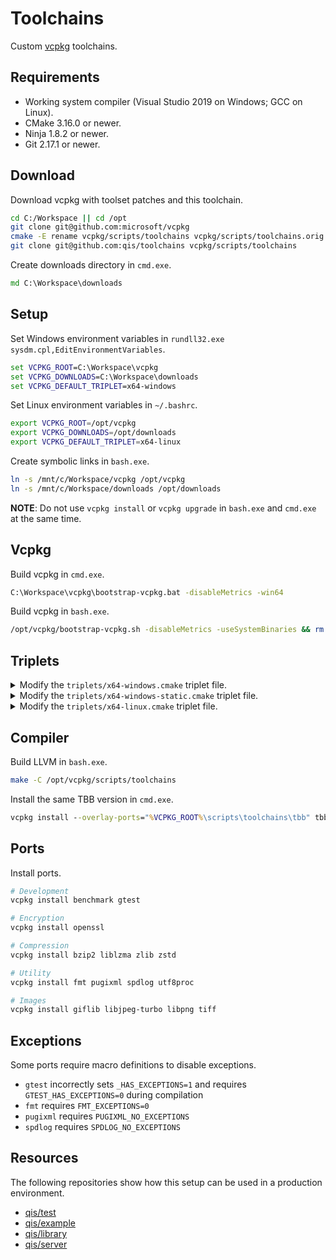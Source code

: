 # Toolchains
Custom [vcpkg](https://github.com/microsoft/vcpkg) toolchains.

## Requirements
* Working system compiler (Visual Studio 2019 on Windows; GCC on Linux).
* CMake 3.16.0 or newer.
* Ninja 1.8.2 or newer.
* Git 2.17.1 or newer.

## Download
Download vcpkg with toolset patches and this toolchain.

```sh
cd C:/Workspace || cd /opt
git clone git@github.com:microsoft/vcpkg
cmake -E rename vcpkg/scripts/toolchains vcpkg/scripts/toolchains.orig
git clone git@github.com:qis/toolchains vcpkg/scripts/toolchains
```

Create downloads directory in `cmd.exe`.

```cmd
md C:\Workspace\downloads
```

## Setup
Set Windows environment variables in `rundll32.exe sysdm.cpl,EditEnvironmentVariables`.

```cmd
set VCPKG_ROOT=C:\Workspace\vcpkg
set VCPKG_DOWNLOADS=C:\Workspace\downloads
set VCPKG_DEFAULT_TRIPLET=x64-windows
```

Set Linux environment variables in `~/.bashrc`.

```sh
export VCPKG_ROOT=/opt/vcpkg
export VCPKG_DOWNLOADS=/opt/downloads
export VCPKG_DEFAULT_TRIPLET=x64-linux
```

Create symbolic links in `bash.exe`.

```sh
ln -s /mnt/c/Workspace/vcpkg /opt/vcpkg
ln -s /mnt/c/Workspace/downloads /opt/downloads
```

**NOTE**: Do not use `vcpkg install` or `vcpkg upgrade` in `bash.exe` and `cmd.exe` at the same time.

## Vcpkg
Build vcpkg in `cmd.exe`.

```cmd
C:\Workspace\vcpkg\bootstrap-vcpkg.bat -disableMetrics -win64
```

Build vcpkg in `bash.exe`.

```sh
/opt/vcpkg/bootstrap-vcpkg.sh -disableMetrics -useSystemBinaries && rm -rf /opt/vcpkg/toolsrc/build.rel
```

## Triplets

<details>
<summary>Modify the <code>triplets/x64-windows.cmake</code> triplet file.</summary>
&nbsp;

```cmake
set(VCPKG_TARGET_ARCHITECTURE x64)
set(VCPKG_LIBRARY_LINKAGE dynamic)
set(VCPKG_CRT_LINKAGE dynamic)

set(VCPKG_C_FLAGS "/arch:AVX2 /W3 /wd26812 /wd28251 /wd4275")
set(VCPKG_CXX_FLAGS "${VCPKG_C_FLAGS}")
```

</details>

<details>
<summary>Modify the <code>triplets/x64-windows-static.cmake</code> triplet file.</summary>
&nbsp;

```cmake
set(VCPKG_TARGET_ARCHITECTURE x64)
set(VCPKG_LIBRARY_LINKAGE static)
set(VCPKG_CRT_LINKAGE static)

set(VCPKG_C_FLAGS "/arch:AVX2 /W3 /wd26812 /wd28251 /wd4275")
set(VCPKG_CXX_FLAGS "${VCPKG_C_FLAGS}")
```

</details>

<details>
<summary>Modify the <code>triplets/x64-linux.cmake</code> triplet file.</summary>
&nbsp;

```cmake
set(VCPKG_CMAKE_SYSTEM_NAME Linux)
set(VCPKG_TARGET_ARCHITECTURE x64)
set(VCPKG_CRT_LINKAGE dynamic)
set(VCPKG_LIBRARY_LINKAGE static)
```

</details>

## Compiler
Build LLVM in `bash.exe`.

```sh
make -C /opt/vcpkg/scripts/toolchains
```

Install the same TBB version in `cmd.exe`.

```cmd
vcpkg install --overlay-ports="%VCPKG_ROOT%\scripts\toolchains\tbb" tbb:x64-windows tbb:x64-windows-static
```

## Ports
Install ports.

```sh
# Development
vcpkg install benchmark gtest

# Encryption
vcpkg install openssl

# Compression
vcpkg install bzip2 liblzma zlib zstd

# Utility
vcpkg install fmt pugixml spdlog utf8proc

# Images
vcpkg install giflib libjpeg-turbo libpng tiff
```

## Exceptions
Some ports require macro definitions to disable exceptions.

* `gtest` incorrectly sets `_HAS_EXCEPTIONS=1` and requires `GTEST_HAS_EXCEPTIONS=0` during compilation
* `fmt` requires `FMT_EXCEPTIONS=0`
* `pugixml` requires `PUGIXML_NO_EXCEPTIONS`
* `spdlog` requires `SPDLOG_NO_EXCEPTIONS`

## Resources
The following repositories show how this setup can be used in a production environment.

* [qis/test](https://github.com/qis/test)
* [qis/example](https://github.com/qis/example)
* [qis/library](https://github.com/qis/library)
* [qis/server](https://github.com/qis/server)
